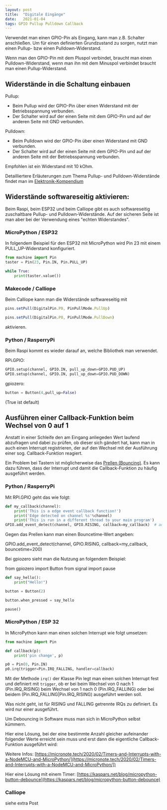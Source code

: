```yaml
---
layout: post
title:  "Digitale Eingänge"
date:   2021-01-04
tags: GPIO Pullup Pulldown Callback
---
```


Verwendet man einen GPIO-Pin als Eingang, kann man z.B. Schalter anschließen. Um für einen definierten Grundzustand zu sorgen, nutzt man einen Pullup- bzw einen Pulldown-Widerstand.

Wenn man den GPIO-Pin mit dem Pluspol verbindet, braucht man einen Pulldown-Widerstand, wenn man ihn mit dem Minuspol verbindet braucht man einen Pullup-Widerstand.

## Widerstände in die Schaltung einbauen

Pullup:
* Beim Pullup wird der GPIO-Pin über einen Widerstand mit der Betriebsspannung verbunden. 
* Der Schalter wird auf der einen Seite mit dem GPIO-Pin und auf der anderen Seite mit GND verbunden.

Pulldown:
* Beim Pulldown wird der GPIO-Pin über einen Widerstand mit GND verbunden.
* Der Schalter wird auf der einen Seite mit dem GPIO-PIn und auf der anderen Seite mit der Betriebsspannung verbunden.

Empfohlen ist ein Widerstand mit 10 kOhm.

Detailliertere Erläuterungen zum Thema Pullup- und Pulldown-Widerstände findet man im [Elektronik-Kompendium](https://www.elektronik-kompendium.de/sites/raspberry-pi/2006051.htm)

## Widerstände softwareseitig aktivieren:

Beim Raspi, beim ESP32 und beim Calliope gibt es auch softwareseitig zuschaltbare Pullup- und Pulldown-Widerstände.
Auf der sicheren Seite ist man aber bei der Verwendung eines "echten Widerstandes".

### MicroPython / ESP32

In folgendem Beispiel für den ESP32 mit MicroPython wird Pin 23 mit einem PULL_UP-Widerstand konfiguriert.

```python
from machine import Pin
taster = Pin(23, Pin.IN, Pin.PULL_UP)

while True:
    print(taster.value())  
```

### Makecode / Calliope

Beim Calliope kann man die Widerstände softwareseitig mit 

```javascript
pins.setPull(DigitalPin.P0, PinPullMode.PullUp)
```

```javascript
pins.setPull(DigitalPin.P0, PinPullMode.PullDown)
```

aktivieren.

### Python / RasperryPi

Beim Raspi kommt es wieder darauf an, welche Bibliothek man verwendet.

RPi.GPIO:
```python
GPIO.setup(channel, GPIO.IN, pull_up_down=GPIO.PUD_UP)
GPIO.setup(channel, GPIO.IN, pull_up_down=GPIO.PUD_DOWN)
```

gpiozero:
```python
button = Button(4,pull_up=False)
```
(True ist default)


## Ausführen einer Callback-Funktion beim Wechsel von 0 auf 1

Anstatt in einer Schleife den am Eingang anliegeden Wert laufend abzufragen und dabei zu prüfen, ob dieser sich gändert hat, kann man in auch einen Interrupt registrieren, der auf den Wechsel mit der Ausführung einer sog. Callback-Funktion reagiert.

Ein Problem bei Tastern ist möglicherweise das [Prellen (Bouncing)](https://www.mikrocontroller.net/articles/Entprellung). Es kann dazu führen, dass der Interrupt und damit die Callback-Funktion zu häufig ausgeführt werden.

### Python / RasperryPi

Mit RPI.GPIO geht das wie folgt:

```python
def my_callback(channel):
    print('This is a edge event callback function!')
    print('Edge detected on channel %s'%channel)
    print('This is run in a different thread to your main program')
GPIO.add_event_detect(channel, GPIO.RISING, callback=my_callback)  # add rising edge detection on a channel
```

Gegen das Prellen kann man einen Bouncetime-Wert angeben:

GPIO.add_event_detect(channel, GPIO.RISING, callback=my_callback, bouncetime=200)


Bei gpiozero sieht man die Nutzung an folgendem Beispiel:

from gpiozero import Button
from signal import pause

```python
def say_hello():
    print("Hello!")

button = Button(2)

button.when_pressed = say_hello

pause()
```

### MicroPython / ESP 32

In MicroPython kann man einen solchen Interrupt wie folgt umsetzen:

```python
from machine import Pin

def callback(p):
    print('pin change', p)

p0 = Pin(0, Pin.IN)
p0.irq(trigger=Pin.IRQ_FALLING, handler=callback)
```

Mit der Methode `irq()` der Klasse Pin legt man einen solchen Interrupt fest und definiert mit `trigger`, ob er bei beim Wechsel von 0 nach 1 (Pin.IRQ_RISING) beim Wechsel von 1 nach 0 (Pin.IRQ_FALLING) oder bei beidem (Pin.IRQ_FALLING|Pin.IRQ_RISING) ausgeführt werden soll.

Was nicht geht, ist für RISING und FALLING getrennte IRQs zu definiert. Es wird nur einer ausgeführt.

Um Debouncing in Software muss man sich in MicroPython selbst kümmern.

Hier eine Lösung, bei der eine bestimmte Anzahl gleicher aufeinander folgender Werte erreicht sein muss und erst dann die eigentliche Callback-Funktion ausgeführt wird:



Weitere Infos: [https://micronote.tech/2020/02/Timers-and-Interrupts-with-a-NodeMCU-and-MicroPython/](https://micronote.tech/2020/02/Timers-and-Interrupts-with-a-NodeMCU-and-MicroPython/])

Hier eine Lösung mit einem Timer:
[https://kaspars.net/blog/micropython-button-debounce](https://kaspars.net/blog/micropython-button-debounce)

### Calliope

siehe extra Post